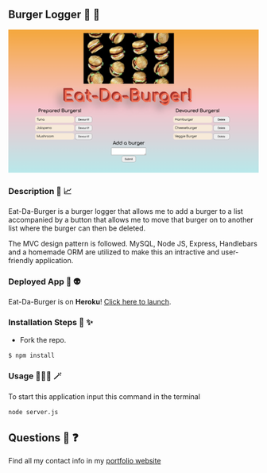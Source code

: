 ## Burger Logger 🍔 🦸
![A look inside this application](public/assets/images/eat-da-burger_mockup.png)

### Description  🍔 📈  
Eat-Da-Burger is a burger logger that allows me to add a burger to a list accompanied by a button that allows me to move that burger on to another list where the burger can then be deleted. 

The MVC design pattern is followed. MySQL, Node JS, Express, Handlebars and a homemade ORM are utilized to make this an intractive and user-friendly application. 

### Deployed App  🚀 👽  
Eat-Da-Burger is on **Heroku**! [Click here to launch](https://log-my-burgers.herokuapp.com/).

### Installation Steps 🦾 ✨ 
* Fork the repo.
```bash
$ npm install
```

### Usage 👩🏽‍🏫 🪄 
To start this application input this command in the terminal
```bash
node server.js
```

## Questions 🤔 ❓ 
Find all my contact info in my [portfolio website](https://crizk-crizk.github.io/MyPortfolio/)